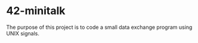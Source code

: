 # 42-minitalk

The purpose of this project is to code a small data exchange program using UNIX signals.
